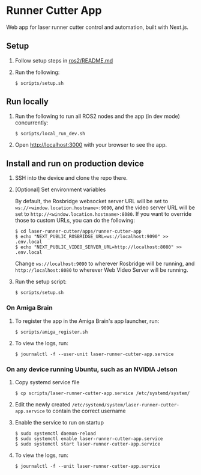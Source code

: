 # Runner Cutter App

Web app for laser runner cutter control and automation, built with Next.js.

## Setup

1.  Follow setup steps in [ros2/README.md](../../ros2/README.md)

1.  Run the following:

        $ scripts/setup.sh

## Run locally

1.  Run the following to run all ROS2 nodes and the app (in dev mode) concurrently:

        $ scripts/local_run_dev.sh

1.  Open [http://localhost:3000](http://localhost:3000) with your browser to see the app.

## Install and run on production device

1.  SSH into the device and clone the repo there.

1.  [Optional] Set environment variables

    By default, the Rosbridge websocket server URL will be set to `ws://<window.location.hostname>:9090`, and the video server URL will be set to `http://<window.location.hostname>:8080`. If you want to override those to custom URLs, you can do the following:

        $ cd laser-runner-cutter/apps/runner-cutter-app
        $ echo "NEXT_PUBLIC_ROSBRIDGE_URL=ws://localhost:9090" >> .env.local
        $ echo "NEXT_PUBLIC_VIDEO_SERVER_URL=http://localhost:8080" >> .env.local

    Change `ws://localhost:9090` to wherever Rosbridge will be running, and `http://localhost:8080` to wherever Web Video Server will be running.

1.  Run the setup script:

        $ scripts/setup.sh

### On Amiga Brain

1.  To register the app in the Amiga Brain's app launcher, run:

        $ scripts/amiga_register.sh

1.  To view the logs, run:

        $ journalctl -f --user-unit laser-runner-cutter-app.service

### On any device running Ubuntu, such as an NVIDIA Jetson

1.  Copy systemd service file

        $ cp scripts/laser-runner-cutter-app.service /etc/systemd/system/

1.  Edit the newly created `/etc/systemd/system/laser-runner-cutter-app.service` to contain the correct username

1.  Enable the service to run on startup

        $ sudo systemctl daemon-reload
        $ sudo systemctl enable laser-runner-cutter-app.service
        $ sudo systemctl start laser-runner-cutter-app.service

1.  To view the logs, run:

        $ journalctl -f --unit laser-runner-cutter-app.service
